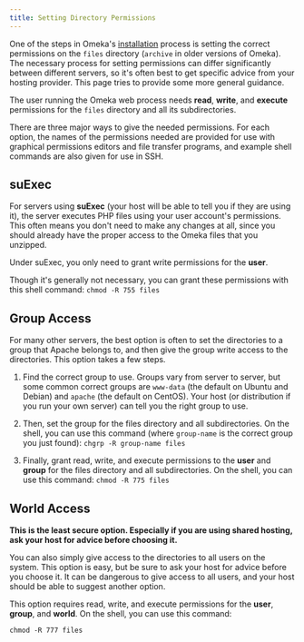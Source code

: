 ```yaml
---
title: Setting Directory Permissions
---
```


One of the steps in Omeka's [installation](../Installation/Installation.md) process is setting the correct permissions on the `files` directory (`archive` in older versions of Omeka). The necessary process for setting permissions can differ significantly between different servers,
so it's often best to get specific advice from your hosting provider. This page tries to provide some more general guidance.

The user running the Omeka web process needs **read**, **write**, and **execute** permissions for the `files` directory and all its subdirectories.

There are three major ways to give the needed permissions. For each option, the names of the permissions needed are provided for use with graphical permissions editors and file transfer programs, and example shell commands are also given for use in SSH.

suExec
-----------------------------------------------------
For servers using **suExec** (your host will be able to tell you if they are using it), the server executes PHP files using your user account's permissions. This often means you don't need to make any changes at all, since you should already have the proper access to the Omeka files that you unzipped.

Under suExec, you only need to grant write permissions for the **user**.

Though it's generally not necessary, you can grant these permissions with this shell command: 
     `chmod -R 755 files`

Group Access
--------------------------------------------------------------

For many other servers, the best option is often to set the directories to a group that Apache belongs to, and then give the group write access to the directories. This option takes a few steps.

1.  Find the correct group to use. Groups vary from server to server, but some common correct groups are `www-data` (the default on Ubuntu and Debian) and `apache` (the default on CentOS). Your host (or distribution if you run your own server) can tell you the right group to use.
2.  Then, set the group for the files directory and all subdirectories. On the shell, you can use this command (where `group-name` is the correct group you just found): 
    `chgrp -R group-name files`

3.  Finally, grant read, write, and execute permissions to the **user** and **group** for the files directory and all subdirectories. On the shell, you can use this command:
        `chmod -R 775 files`

World Access
-----------------------------------------------------
**This is the least secure option. Especially if you are using shared hosting, ask your host for advice before choosing it.**

You can also simply give access to the directories to all users on the system. This option is easy, but be sure to ask your host for advice before you choose it. It can be dangerous to give access to all users, and your host should be able to suggest another option.

This option requires read, write, and execute permissions for the **user**, **group**, and **world**. On the shell, you can use this command:

    chmod -R 777 files
